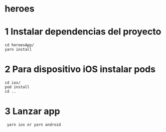 # heroes

# 1 Instalar dependencias del proyecto  
    cd heroesApp/
    yarn install

# 2 Para dispositivo iOS instalar pods 
    cd ios/
    pod install
    cd ..
 
# 3 Lanzar app   
     yarn ios or yarn android
